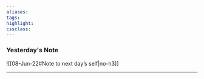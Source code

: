 ```yaml
---
aliases:  
tags:
highlight:  
cssclass:
---
```


### Yesterday's Note
 ![[08-Jun-22#Note to next day’s self|no-h3]]

--- 

